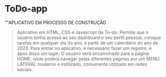 # ToDo-app

""APLICATIVO EM PROCESSO DE CONSTRUÇÃO 

> Aplicativo em HTML, CSS e Javascript de To-do: Permite que o usuário tenha acesso ao seu dashboard e seu perfil pessoal, coloque tarefas em qualquer dia do ano, a partir de um calendário do ano de 2023. Para entrar no aplicativo, é necessário fazer um registro, e após disso um login. O usuário será encamnhado para a página HOME, onde poderá navegar pelas diferentes páginas por um MENU LATERAL moderno e estilizado, comumente utilizado em redes sociais.
